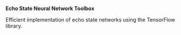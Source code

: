 **Echo State Neural Network Toolbox**

Efficient implementation of echo state networks 
using the TensorFlow library.